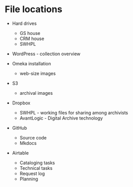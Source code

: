 # File locations

- Hard drives
    - GS house
    - CRM house
    - SWHPL

- WordPress - collection overview

- Omeka installation
    - web-size images

- S3
    - archival images

- Dropbox
    - SWHPL - working files for sharing among archivists
    - AvantLogic - Digital Archive technology

- GitHub
    - Source code
    - Mkdocs

- Airtable
    - Cataloging tasks
    - Technical tasks
    - Request log
    - Planning



